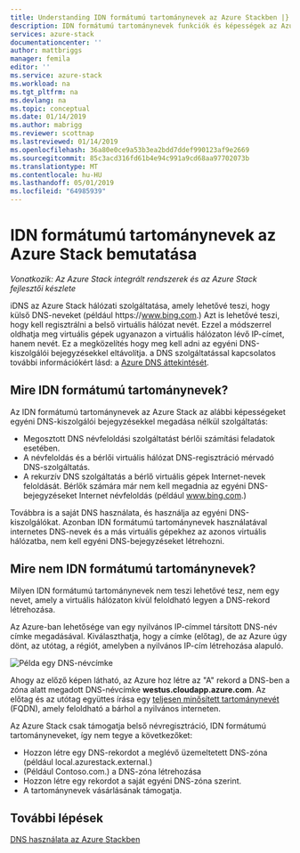 ```yaml
---
title: Understanding IDN formátumú tartománynevek az Azure Stackben |} A Microsoft Docs
description: IDN formátumú tartománynevek funkciók és képességek az Azure Stack ismertetése
services: azure-stack
documentationcenter: ''
author: mattbriggs
manager: femila
editor: ''
ms.service: azure-stack
ms.workload: na
ms.tgt_pltfrm: na
ms.devlang: na
ms.topic: conceptual
ms.date: 01/14/2019
ms.author: mabrigg
ms.reviewer: scottnap
ms.lastreviewed: 01/14/2019
ms.openlocfilehash: 36a80e0ce9a53b3ea2bdd7ddef990123af9e2669
ms.sourcegitcommit: 85c3acd316fd61b4e94c991a9cd68aa97702073b
ms.translationtype: MT
ms.contentlocale: hu-HU
ms.lasthandoff: 05/01/2019
ms.locfileid: "64985939"
---
```

# <a name="introducing-idns-for-azure-stack"></a>IDN formátumú tartománynevek az Azure Stack bemutatása

*Vonatkozik: Az Azure Stack integrált rendszerek és az Azure Stack fejlesztői készlete*

iDNS az Azure Stack hálózati szolgáltatása, amely lehetővé teszi, hogy külső DNS-neveket (például https:\//www.bing.com.) Azt is lehetővé teszi, hogy kell regisztrálni a belső virtuális hálózat nevét. Ezzel a módszerrel oldhatja meg virtuális gépek ugyanazon a virtuális hálózaton lévő IP-címet, hanem nevét. Ez a megközelítés hogy meg kell adni az egyéni DNS-kiszolgálói bejegyzésekkel eltávolítja. a DNS szolgáltatással kapcsolatos további információkért lásd: a [Azure DNS áttekintését](https://docs.microsoft.com/azure/dns/dns-overview).

## <a name="what-does-idns-do"></a>Mire IDN formátumú tartománynevek?

Az IDN formátumú tartománynevek az Azure Stack az alábbi képességeket egyéni DNS-kiszolgálói bejegyzésekkel megadása nélkül szolgáltatás:

- Megosztott DNS névfeloldási szolgáltatást bérlői számítási feladatok esetében.
- A névfeloldás és a bérlői virtuális hálózat DNS-regisztráció mérvadó DNS-szolgáltatás.
- A rekurzív DNS szolgáltatás a bérlő virtuális gépek Internet-nevek feloldását. Bérlők számára már nem kell megadnia az egyéni DNS-bejegyzéseket Internet névfeloldás (például www.bing.com.)

Továbbra is a saját DNS használata, és használja az egyéni DNS-kiszolgálókat. Azonban IDN formátumú tartománynevek használatával internetes DNS-nevek és a más virtuális gépekhez az azonos virtuális hálózatba, nem kell egyéni DNS-bejegyzéseket létrehozni.

## <a name="what-doesnt-idns-do"></a>Mire nem IDN formátumú tartománynevek?

Milyen IDN formátumú tartománynevek nem teszi lehetővé tesz, nem egy nevet, amely a virtuális hálózaton kívül feloldható legyen a DNS-rekord létrehozása.

Az Azure-ban lehetősége van egy nyilvános IP-címmel társított DNS-név címke megadásával. Kiválaszthatja, hogy a címke (előtag), de az Azure úgy dönt, az utótag, a régiót, amelyben a nyilvános IP-cím létrehozása alapuló.

![Példa egy DNS-névcímke](media/azure-stack-understanding-dns-in-tp2/image3.png)

Ahogy az előző képen látható, az Azure hoz létre az "A" rekord a DNS-ben a zóna alatt megadott DNS-névcímke **westus.cloudapp.azure.com**. Az előtag és az utótag együttes írása egy [teljesen minősített tartománynevét](https://en.wikipedia.org/wiki/Fully_qualified_domain_name) (FQDN), amely feloldható a bárhol a nyilvános interneten.

Az Azure Stack csak támogatja belső névregisztráció, IDN formátumú tartományneveket, így nem tegye a következőket:

- Hozzon létre egy DNS-rekordot a meglévő üzemeltetett DNS-zóna (például local.azurestack.external.)
- (Például Contoso.com.) a DNS-zóna létrehozása
- Hozzon létre egy rekordot a saját egyéni DNS-zóna szerint.
- A tartománynevek vásárlásának támogatja.

## <a name="next-steps"></a>További lépések

[DNS használata az Azure Stackben](azure-stack-dns.md)

